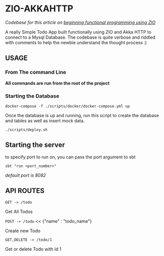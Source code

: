 # ZIO-AKKAHTTP

*Codebase for this article on [beginning functional programming using ZIO](https://medium.com/@awesomeorji/functional-programming-with-zio-and-akka-http-1d388023d946)* 

A really Simple Todo App built functionally using ZIO and Akka HTTP to connect to a Mysql Database.
The codebase is quite verbose and riddled with comments to help the newbie understand the thought process :)

## USAGE

### From The command Line
**All commands are run from the root of the project**

### Starting the Database
`docker-compose -f ./scripts/docker/docker-compose.yml up` 

Once the database is up and running, run this script to create the database and tables as well as insert mock data. 

`./scripts/deploy.sh`

## Starting the server 

to specify port to run on, you can pass the port argument to sbt 

`sbt "run <port_number>"`


*default port is 8082*

## API ROUTES
`GET -> /todo`      

Get All Todos


`POST -> /todo`     <<  {"name" : "todo_name"}

Create new Todo


`GET,DELETE -> /todo/1`     

Get or delete Todo with Id 1


